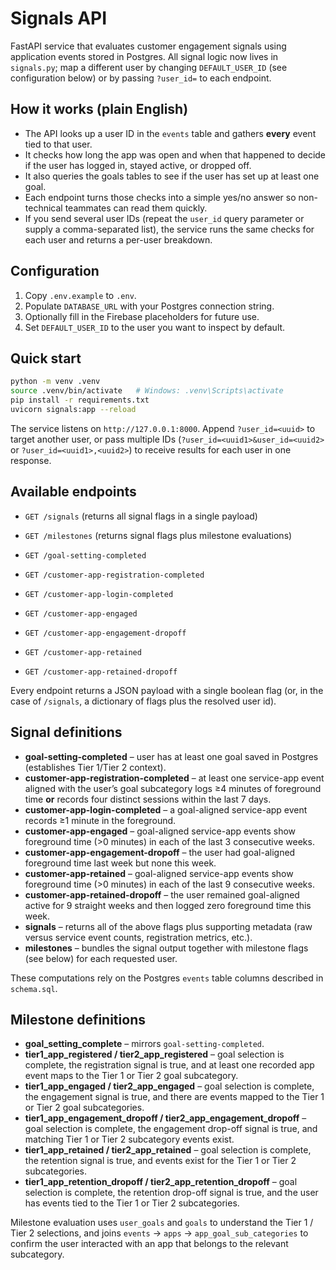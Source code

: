 # Signals API

FastAPI service that evaluates customer engagement signals using application events stored in Postgres. All signal logic now lives in `signals.py`; map a different user by changing `DEFAULT_USER_ID` (see configuration below) or by passing `?user_id=` to each endpoint.

## How it works (plain English)

- The API looks up a user ID in the `events` table and gathers **every** event tied to that user.
- It checks how long the app was open and when that happened to decide if the user has logged in, stayed active, or dropped off.
- It also queries the goals tables to see if the user has set up at least one goal.
- Each endpoint turns those checks into a simple yes/no answer so non-technical teammates can read them quickly.
- If you send several user IDs (repeat the `user_id` query parameter or supply a comma-separated list), the service runs the same checks for each user and returns a per-user breakdown.

## Configuration

1. Copy `.env.example` to `.env`.
2. Populate `DATABASE_URL` with your Postgres connection string.
3. Optionally fill in the Firebase placeholders for future use.
4. Set `DEFAULT_USER_ID` to the user you want to inspect by default.

## Quick start

```bash
python -m venv .venv
source .venv/bin/activate   # Windows: .venv\Scripts\activate
pip install -r requirements.txt
uvicorn signals:app --reload
```

The service listens on `http://127.0.0.1:8000`. Append `?user_id=<uuid>` to target another user, or pass multiple IDs (`?user_id=<uuid1>&user_id=<uuid2>` or `?user_id=<uuid1>,<uuid2>`) to receive results for each user in one response.

## Available endpoints

- `GET /signals` (returns all signal flags in a single payload)
- `GET /milestones` (returns signal flags plus milestone evaluations)

- `GET /goal-setting-completed`
- `GET /customer-app-registration-completed`
- `GET /customer-app-login-completed`
- `GET /customer-app-engaged`
- `GET /customer-app-engagement-dropoff`
- `GET /customer-app-retained`
- `GET /customer-app-retained-dropoff`

Every endpoint returns a JSON payload with a single boolean flag (or, in the case of `/signals`, a dictionary of flags plus the resolved user id).

## Signal definitions

- **goal-setting-completed** – user has at least one goal saved in Postgres (establishes Tier 1/Tier 2 context).
- **customer-app-registration-completed** – at least one service-app event aligned with the user’s goal subcategory logs ≥4 minutes of foreground time **or** records four distinct sessions within the last 7 days.
- **customer-app-login-completed** – a goal-aligned service-app event records ≥1 minute in the foreground.
- **customer-app-engaged** – goal-aligned service-app events show foreground time (>0 minutes) in each of the last 3 consecutive weeks.
- **customer-app-engagement-dropoff** – the user had goal-aligned foreground time last week but none this week.
- **customer-app-retained** – goal-aligned service-app events show foreground time (>0 minutes) in each of the last 9 consecutive weeks.
- **customer-app-retained-dropoff** – the user remained goal-aligned active for 9 straight weeks and then logged zero foreground time this week.
- **signals** – returns all of the above flags plus supporting metadata (raw versus service event counts, registration metrics, etc.).
- **milestones** – bundles the signal output together with milestone flags (see below) for each requested user.

These computations rely on the Postgres `events` table columns described in `schema.sql`.

## Milestone definitions

- **goal_setting_complete** – mirrors `goal-setting-completed`.
- **tier1_app_registered / tier2_app_registered** – goal selection is complete, the registration signal is true, and at least one recorded app event maps to the Tier 1 or Tier 2 goal subcategory.
- **tier1_app_engaged / tier2_app_engaged** – goal selection is complete, the engagement signal is true, and there are events mapped to the Tier 1 or Tier 2 goal subcategories.
- **tier1_app_engagement_dropoff / tier2_app_engagement_dropoff** – goal selection is complete, the engagement drop-off signal is true, and matching Tier 1 or Tier 2 subcategory events exist.
- **tier1_app_retained / tier2_app_retained** – goal selection is complete, the retention signal is true, and events exist for the Tier 1 or Tier 2 subcategories.
- **tier1_app_retention_dropoff / tier2_app_retention_dropoff** – goal selection is complete, the retention drop-off signal is true, and the user has events tied to the Tier 1 or Tier 2 subcategories.

Milestone evaluation uses `user_goals` and `goals` to understand the Tier 1 / Tier 2 selections, and joins `events` → `apps` → `app_goal_sub_categories` to confirm the user interacted with an app that belongs to the relevant subcategory.
